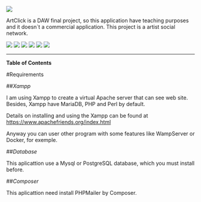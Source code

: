 
 ![]( http://imgfz.com/i/en8hT9f.png)

ArtClick is a DAW final project, so this application have teaching purposes and it doesn´t a commercial application. 
This project is a artist social network.

![](https://img.shields.io/github/stars/pandao/editor.md.svg) ![](https://img.shields.io/github/forks/pandao/editor.md.svg) ![](https://img.shields.io/github/tag/pandao/editor.md.svg) ![](https://img.shields.io/github/release/pandao/editor.md.svg) ![](https://img.shields.io/github/issues/pandao/editor.md.svg) ![](https://img.shields.io/bower/v/editor.md.svg)

------------

**Table of Contents** 

#Requirements

##*Xampp*

I am using Xampp to create a virtual Apache server that can see web site.  Besides, Xampp have MariaDB, PHP and Perl by default.

Details on installing and using the Xampp can be found at https://www.apachefriends.org/index.html

Anyway you can user other program with some features like WampServer or Docker, for exemple.

##*Database*

This aplicattion use a Mysql or PostgreSQL database, which you must install before.

##*Composer*

This aplicattion need install PHPMailer by Composer.
